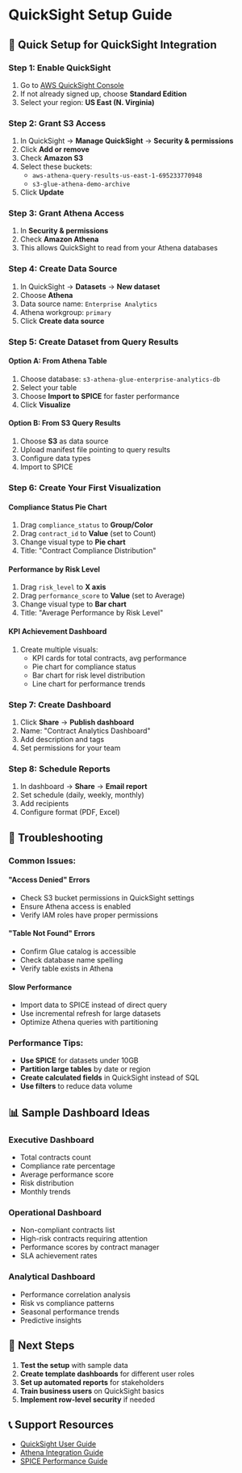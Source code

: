 # QuickSight Setup Guide

## 🚀 Quick Setup for QuickSight Integration

### **Step 1: Enable QuickSight**
1. Go to [AWS QuickSight Console](https://us-east-1.quicksight.aws.amazon.com/sn/accounts/695233770948/start)
2. If not already signed up, choose **Standard Edition**
3. Select your region: **US East (N. Virginia)**

### **Step 2: Grant S3 Access**
1. In QuickSight → **Manage QuickSight** → **Security & permissions**
2. Click **Add or remove**
3. Check **Amazon S3**
4. Select these buckets:
   - `aws-athena-query-results-us-east-1-695233770948`
   - `s3-glue-athena-demo-archive`
5. Click **Update**

### **Step 3: Grant Athena Access**
1. In **Security & permissions**
2. Check **Amazon Athena**
3. This allows QuickSight to read from your Athena databases

### **Step 4: Create Data Source**
1. In QuickSight → **Datasets** → **New dataset**
2. Choose **Athena**
3. Data source name: `Enterprise Analytics`
4. Athena workgroup: `primary`
5. Click **Create data source**

### **Step 5: Create Dataset from Query Results**

#### **Option A: From Athena Table**
1. Choose database: `s3-athena-glue-enterprise-analytics-db`
2. Select your table
3. Choose **Import to SPICE** for faster performance
4. Click **Visualize**

#### **Option B: From S3 Query Results**
1. Choose **S3** as data source
2. Upload manifest file pointing to query results
3. Configure data types
4. Import to SPICE

### **Step 6: Create Your First Visualization**

#### **Compliance Status Pie Chart**
1. Drag `compliance_status` to **Group/Color**
2. Drag `contract_id` to **Value** (set to Count)
3. Change visual type to **Pie chart**
4. Title: "Contract Compliance Distribution"

#### **Performance by Risk Level**
1. Drag `risk_level` to **X axis**
2. Drag `performance_score` to **Value** (set to Average)
3. Change visual type to **Bar chart**
4. Title: "Average Performance by Risk Level"

#### **KPI Achievement Dashboard**
1. Create multiple visuals:
   - KPI cards for total contracts, avg performance
   - Pie chart for compliance status
   - Bar chart for risk level distribution
   - Line chart for performance trends

### **Step 7: Create Dashboard**
1. Click **Share** → **Publish dashboard**
2. Name: "Contract Analytics Dashboard"
3. Add description and tags
4. Set permissions for your team

### **Step 8: Schedule Reports**
1. In dashboard → **Share** → **Email report**
2. Set schedule (daily, weekly, monthly)
3. Add recipients
4. Configure format (PDF, Excel)

## 🔧 **Troubleshooting**

### **Common Issues:**

#### **"Access Denied" Errors**
- Check S3 bucket permissions in QuickSight settings
- Ensure Athena access is enabled
- Verify IAM roles have proper permissions

#### **"Table Not Found" Errors**
- Confirm Glue catalog is accessible
- Check database name spelling
- Verify table exists in Athena

#### **Slow Performance**
- Import data to SPICE instead of direct query
- Use incremental refresh for large datasets
- Optimize Athena queries with partitioning

### **Performance Tips:**
- **Use SPICE** for datasets under 10GB
- **Partition large tables** by date or region
- **Create calculated fields** in QuickSight instead of SQL
- **Use filters** to reduce data volume

## 📊 **Sample Dashboard Ideas**

### **Executive Dashboard**
- Total contracts count
- Compliance rate percentage
- Average performance score
- Risk distribution
- Monthly trends

### **Operational Dashboard**
- Non-compliant contracts list
- High-risk contracts requiring attention
- Performance scores by contract manager
- SLA achievement rates

### **Analytical Dashboard**
- Performance correlation analysis
- Risk vs compliance patterns
- Seasonal performance trends
- Predictive insights

## 🎯 **Next Steps**

1. **Test the setup** with sample data
2. **Create template dashboards** for different user roles
3. **Set up automated reports** for stakeholders
4. **Train business users** on QuickSight basics
5. **Implement row-level security** if needed

## 📞 **Support Resources**

- [QuickSight User Guide](https://docs.aws.amazon.com/quicksight/)
- [Athena Integration Guide](https://docs.aws.amazon.com/quicksight/latest/user/create-a-data-set-athena.html)
- [SPICE Performance Guide](https://docs.aws.amazon.com/quicksight/latest/user/spice.html)
